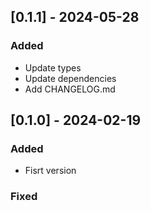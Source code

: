 ## [0.1.1] - 2024-05-28

### Added

- Update types
- Update dependencies
- Add CHANGELOG.md

## [0.1.0] - 2024-02-19

### Added

- Fisrt version

### Fixed

